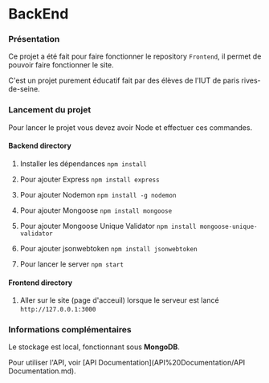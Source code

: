 # BackEnd

### Présentation 

Ce projet a été fait pour faire fonctionner le repository `Frontend`, il permet de pouvoir faire fonctionner le site.

C'est un projet purement éducatif fait par des élèves de l'IUT de paris rives-de-seine.

### Lancement du projet
Pour lancer le projet vous devez avoir Node et effectuer ces commandes.

#### Backend directory
1. Installer les dépendances
   `npm install`
   
2. Pour ajouter Express
   `npm install express`
   
3. Pour ajouter Nodemon
   `npm install -g nodemon`

4. Pour ajouter Mongoose
   `npm install mongoose`

5. Pour ajouter Mongoose Unique Validator
   `npm install mongoose-unique-validator`

6. Pour ajouter jsonwebtoken
   `npm install jsonwebtoken`
   
7. Pour lancer le server
   `npm start`

#### Frontend directory
1. Aller sur le site (page d'acceuil) lorsque le serveur est lancé
   `http://127.0.0.1:3000`

### Informations complémentaires

Le stockage est local, fonctionnant sous **MongoDB**.

Pour utiliser l'API, voir [API Documentation](API%20Documentation/API Documentation.md).
